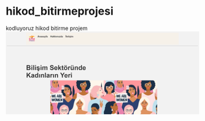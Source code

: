 # hikod_bitirmeprojesi
kodluyoruz hikod bitirme projem
<img src="https://github.com/busracelikcioglu/hikod_bitirmeprojesi/blob/main/a.PNG">
